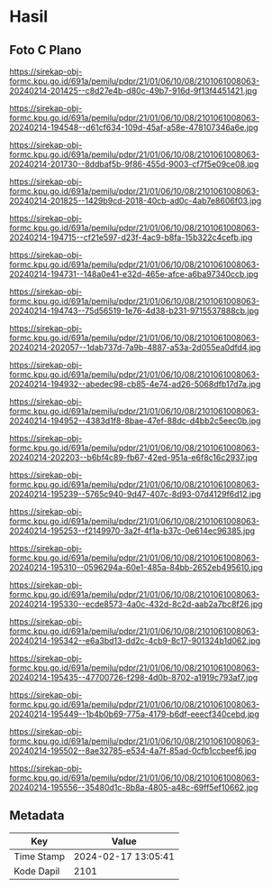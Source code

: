 # Hasil

## Foto C Plano

https://sirekap-obj-formc.kpu.go.id/691a/pemilu/pdpr/21/01/06/10/08/2101061008063-20240214-201425--c8d27e4b-d80c-49b7-916d-9f13f4451421.jpg

https://sirekap-obj-formc.kpu.go.id/691a/pemilu/pdpr/21/01/06/10/08/2101061008063-20240214-194548--d61cf634-109d-45af-a58e-478107346a6e.jpg

https://sirekap-obj-formc.kpu.go.id/691a/pemilu/pdpr/21/01/06/10/08/2101061008063-20240214-201730--8ddbaf5b-9f86-455d-9003-cf7f5e09ce08.jpg

https://sirekap-obj-formc.kpu.go.id/691a/pemilu/pdpr/21/01/06/10/08/2101061008063-20240214-201825--1429b9cd-2018-40cb-ad0c-4ab7e8606f03.jpg

https://sirekap-obj-formc.kpu.go.id/691a/pemilu/pdpr/21/01/06/10/08/2101061008063-20240214-194715--cf21e597-d23f-4ac9-b8fa-15b322c4cefb.jpg

https://sirekap-obj-formc.kpu.go.id/691a/pemilu/pdpr/21/01/06/10/08/2101061008063-20240214-194731--148a0e41-e32d-465e-afce-a6ba97340ccb.jpg

https://sirekap-obj-formc.kpu.go.id/691a/pemilu/pdpr/21/01/06/10/08/2101061008063-20240214-194743--75d56519-1e76-4d38-b231-9715537888cb.jpg

https://sirekap-obj-formc.kpu.go.id/691a/pemilu/pdpr/21/01/06/10/08/2101061008063-20240214-202057--1dab737d-7a9b-4887-a53a-2d055ea0dfd4.jpg

https://sirekap-obj-formc.kpu.go.id/691a/pemilu/pdpr/21/01/06/10/08/2101061008063-20240214-194932--abedec98-cb85-4e74-ad26-5068dfb17d7a.jpg

https://sirekap-obj-formc.kpu.go.id/691a/pemilu/pdpr/21/01/06/10/08/2101061008063-20240214-194952--4383d1f8-8bae-47ef-88dc-d4bb2c5eec0b.jpg

https://sirekap-obj-formc.kpu.go.id/691a/pemilu/pdpr/21/01/06/10/08/2101061008063-20240214-202203--b6bf4c89-fb67-42ed-951a-e6f8c16c2937.jpg

https://sirekap-obj-formc.kpu.go.id/691a/pemilu/pdpr/21/01/06/10/08/2101061008063-20240214-195239--5765c940-9d47-407c-8d93-07d4129f6d12.jpg

https://sirekap-obj-formc.kpu.go.id/691a/pemilu/pdpr/21/01/06/10/08/2101061008063-20240214-195253--f2149970-3a2f-4f1a-b37c-0e614ec96385.jpg

https://sirekap-obj-formc.kpu.go.id/691a/pemilu/pdpr/21/01/06/10/08/2101061008063-20240214-195310--0596294a-60e1-485a-84bb-2652eb495610.jpg

https://sirekap-obj-formc.kpu.go.id/691a/pemilu/pdpr/21/01/06/10/08/2101061008063-20240214-195330--ecde8573-4a0c-432d-8c2d-aab2a7bc8f26.jpg

https://sirekap-obj-formc.kpu.go.id/691a/pemilu/pdpr/21/01/06/10/08/2101061008063-20240214-195342--e6a3bd13-dd2c-4cb9-8c17-901324b1d062.jpg

https://sirekap-obj-formc.kpu.go.id/691a/pemilu/pdpr/21/01/06/10/08/2101061008063-20240214-195435--47700726-f298-4d0b-8702-a1919c793af7.jpg

https://sirekap-obj-formc.kpu.go.id/691a/pemilu/pdpr/21/01/06/10/08/2101061008063-20240214-195449--1b4b0b69-775a-4179-b6df-eeecf340cebd.jpg

https://sirekap-obj-formc.kpu.go.id/691a/pemilu/pdpr/21/01/06/10/08/2101061008063-20240214-195502--8ae32785-e534-4a7f-85ad-0cfb1ccbeef6.jpg

https://sirekap-obj-formc.kpu.go.id/691a/pemilu/pdpr/21/01/06/10/08/2101061008063-20240214-195556--35480d1c-8b8a-4805-a48c-69ff5ef10662.jpg


## Metadata

| Key        | Value               |
| ---------- | ------------------- |
| Time Stamp | 2024-02-17 13:05:41 |
| Kode Dapil | 2101                |



